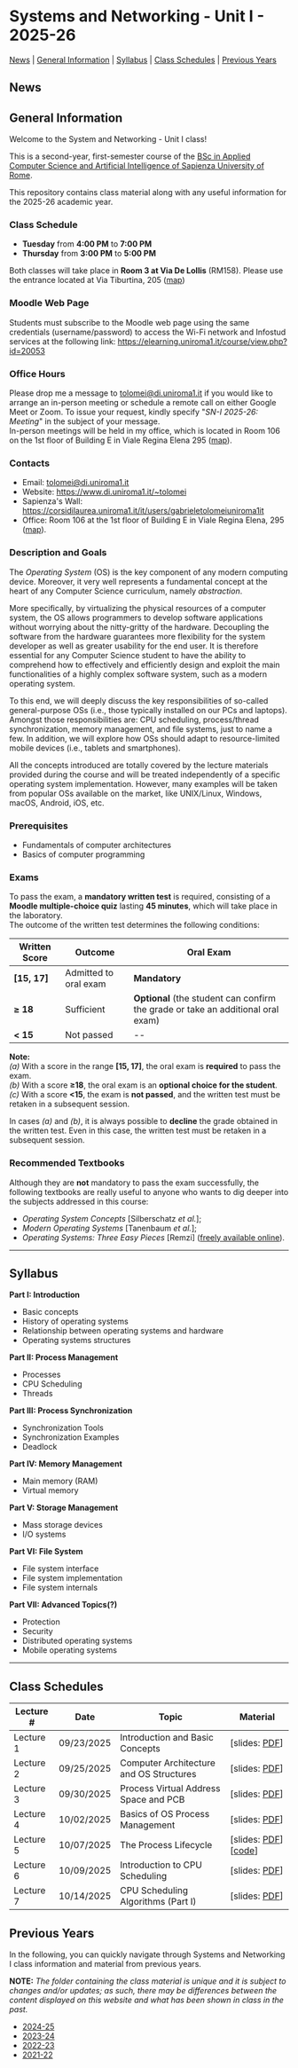 # Systems and Networking - Unit I - 2025-26

[News](#News) | [General Information](#General-Information) | [Syllabus](#Syllabus) | [Class Schedules](#Class-Schedules) | [Previous Years](#Previous-Years)

## News
<!--
- **Written Exam Session V (09/09/2025)**<br/> 
Registrations to the fifth written exam session are now open via Google Form at the following <a href="https://forms.gle/nqnsJtRS7jo3EJhGA" target="_blank">link</a>. You'll need to log in to your institutional Google account so you can access the form. Just so you know, this poll closes on **Friday, September 5, 2025, at 11:59 p.m. CEST**; only students who manifest their willingness to participate by that time will be allowed to attend the exam. If you change your mind and don't want to participate in this exam session anymore, **_please update your answer on the form accordingly_**, as this will significantly help me with the organization of the test.<br/>
As a reminder, this exam session is scheduled for **Tuesday, September 9, 2025, at 2:30 p.m.** in **Aula Informatica 15**, located in Via Tiburtina, 205 ([map](https://goo.gl/maps/TgnJCWDfx2VQRo4u5)). ~Depending on the number of participants, the exam might be split into two consecutive rounds. More accurate details on the exact schedule will be communicated close to the exam date.~<br/>
**NOTE:** _Students who are sure they will not attend this exam session **should not** fill out this form! Besides, everyone can decide to opt in by the closing date of this poll._
- **Oral Exam Session IV**<br/> 
The oral exam will take place on **Monday, July 7, at 11:00 a.m. CEST**. Please refer to the instructions sent via the Moodle forum for more information.
- **Written Exam Session IV (07/03/2025) - Grades**<br/>
The results of the test are available at the following <a href="./exams/2024-25/2025-07-03_grades.pdf" target="_blank">link</a>.
- **Written Exam Session IV (07/03/2025)**<br/> 
Registrations to the fourth written exam session are now open via Google Form at the following <a href="https://forms.gle/eWQy8RVuGUVMYZYE9" target="_blank">link</a>. You'll need to log in to your institutional Google account so you can access the form. Just so you know, this poll closes on **Monday, June 30, 2025, at 11:59 p.m. CEST**; only students who manifest their willingness to participate by that time will be allowed to attend the exam. If you change your mind and don't want to participate in this exam session anymore, **_please update your answer on the form accordingly_**, as this will significantly help me with the organization of the test.<br/>
As a reminder, this exam session is scheduled for **Thursday, July 3, 2025, at 3:30 p.m.** in **Aula Informatica 15**, located in Via Tiburtina, 205 ([map](https://goo.gl/maps/TgnJCWDfx2VQRo4u5)). ~Depending on the number of participants, the exam might be split into two consecutive rounds. More accurate details on the exact schedule will be communicated close to the exam date.~<br/>
**NOTE:** _Students who are sure they will not attend this exam session **should not** fill out this form! Besides, everyone can decide to opt in by the closing date of this poll._
- **Oral Exam Session III**<br/> 
The oral exam will take place on **Monday, June 9, at 2:30 p.m. CEST**. Please refer to the instructions sent via the Moodle forum for more information.
- **Written Exam Session III (06/04/2025) - Grades**<br/>
The results of the test are available at the following <a href="./exams/2024-25/2025-06-04_grades.pdf" target="_blank">link</a>.
- **Written Exam Session III (06/04/2025)**<br/> 
Registrations to the third written exam session are now open via Google Form at the following <a href="https://forms.gle/fhERR2zfLTzyzGN5A" target="_blank">link</a>. You'll need to log in to your institutional Google account so you can access the form. Just so you know, this poll closes on **Saturday, May 31, 2025, at 11:59 p.m. CEST**; only students who manifest their willingness to participate by that time will be allowed to attend the exam. If you change your mind and don't want to participate in this exam session anymore, **_please update your answer on the form accordingly_**, as this will significantly help me with the organization of the test.<br/>
As a reminder, this exam session is scheduled for **Wednesday, June 4, 2025, at 3:45 p.m.** in **Aula Informatica 15**, located in Via Tiburtina, 205 ([map](https://goo.gl/maps/TgnJCWDfx2VQRo4u5)). ~Depending on the number of participants, the exam might be split into two consecutive rounds. More accurate details on the exact schedule will be communicated close to the exam date.~<br/>
**NOTE:** _Students who are sure they will not attend this exam session **should not** fill out this form! Besides, everyone can decide to opt in by the closing date of this poll._
- **Oral Exam Extra Session**<br/> 
The oral exam will take place on **Monday, March 31, at 4:00 p.m. CEST**. Please refer to the instructions sent via the Moodle forum for more information.
- **Written Exam Extra Session (03/27/2025) - Grades**<br/>
The results of the test are available at the following <a href="./exams/2024-25/2025-03-27_grades.pdf" target="_blank">link</a>.
- **Written Exam Extra Session (03/27/2025)**<br/> 
The written extra session is scheduled for **Thursday, March 27, 2025, at 10:00 a.m.** and will take place in **Laboratorio Colossus**, located in Via Salaria, 113 ([map](https://maps.app.goo.gl/rsyaLFf7boJZDawDA)). However, notice that the time schedule above is **_tentative_**, and slight changes might occur if needed.
I remind you that **only eligible students who submit their request within the deadlines set by the academic office will be allowed to register for this exam**. For organizational reasons, **no exceptions will be made**.<br/>
Registrations to this extra exam session are now open via Google Form at the following <a href="https://forms.gle/o2qDvnb5QkDmx3SD8" target="_blank">link</a>. You'll need to log in to your institutional Google account to access the form. Just so you know, this poll closes on **Sunday, March 23, 2025, at 11:59 p.m. CET**; only students who manifest their willingness to participate by that time will be allowed to attend the exam. If you change your mind and don't want to participate in this exam session anymore, **_please update your answer on the form accordingly_**, as this will significantly help me with the organization of the test.<br/>
- **Oral Exam Session II**<br/> 
The oral exam will take place on a two-day session: **Monday, February 17, at 9:30 a.m. CET** and **Wednesday, February 19, at 9:30 a.m. CET**. Please refer to the instructions sent via the Moodle forum for more information.
- **Written Exam Session II (02/11/2025) - Grades**<br/>
The results of the test are available at the following <a href="./exams/2024-25/2025-02-11_grades.pdf" target="_blank">link</a>.
- **Written Exam Session II (02/11/2025)**<br/>
Registrations to the second written exam session are now open via Google Form at the following <a href="https://forms.gle/ADVJkrgdR8XtbeHH8" target="_blank">link</a>. You'll need to log in to your institutional Google account to access the form. Just so you know, this poll closes on **Friday, February 7, 2025, at 11:59 p.m. CET**; only students who manifest their willingness to participate by that time will be allowed to attend the exam. If you change your mind and don't want to participate in this exam session anymore, **_please update your answer on the form accordingly_**, as this will significantly help me with the organization of the test.<br/>
This exam session is scheduled for **Tuesday, February 11, 2025** in **Aula Informatica 15**, on **two distinct rounds**: the first one will take place **from 2:00 p.m. to 2:45 p.m. CET**, while the second one is **from 3:00 p.m. to 3:45 p.m. CET**. Both rounds will be held in **Aula Informatica 15**, located in Via Tiburtina, 205 ([map](https://goo.gl/maps/TgnJCWDfx2VQRo4u5)). Please note that the time schedule above is **_tentative_**, and slight changes might occur if needed.<br/>
**NOTE:** _Students who are sure they will not attend this exam session **should not** fill out this form! Besides, everyone can decide to opt in by the closing date of this poll._
- **Oral Exam Session I**<br/> 
The oral exam will take place on a two-day session: **Tuesday, January 28, at 9:00 a.m. CET** and **Thursday, January 30, at 9:00 a.m. CET**. Please refer to the instructions sent via the Moodle forum for more information.
- **Written Exam Session I (01/23/2025) - Grades**<br/>
The results of the test are available at the following <a href="./exams/2024-25/2025-01-23_grades.pdf" target="_blank">link</a>.
- **Written Exam Session I (01/23/2025)**<br/>
Registrations to the first written exam session are now open via Google Form at the following <a href="https://forms.gle/h97Q9iJwjsvpwE5W8" target="_blank">link</a>. You'll need to log in to your institutional Google account to access the form. Just so you know, this poll closes on **Sunday, January 19, 2025, at 11:59 p.m. CET**; only students who manifest their willingness to participate by that time will be allowed to attend the exam. If you change your mind and don't want to participate in this exam session anymore, **_please update your answer on the form accordingly_**, as this will significantly help me with the organization of the test.<br/>
This exam session is scheduled for **Thursday, January 23, 2025**, on **two distinct rounds**: the first one will take place **from 1:30 p.m. to 2:15 p.m. CET**, while the second one is **from 2:30 p.m. to 3:15 p.m. CET**. Both rounds will be held in **Aula Informatica 15**, located in Via Tiburtina, 205 ([map](https://goo.gl/maps/TgnJCWDfx2VQRo4u5)). Please note that the time schedule above is **_tentative_**, and slight changes might occur if needed.<br/>
**NOTE:** _Students who are sure they will not attend this exam session **should not** fill out this form! Besides, everyone can decide to opt in by the closing date of this poll._
- **IMPORTANT ANNOUNCEMENT:** Those who did not complete the OPIS questionnaires in class are strongly encouraged to do so as soon as possible, using the following code: **GXY5HX0R**.
- **IMPORTANT ANNOUNCEMENT:** The class scheduled for **Tuesday, November 26, 2024**, will finally take place in **Room 4**, located at Via De Lollis (the actual entrance is located at Via Tiburtina, 205 [[map](https://goo.gl/maps/TgnJCWDfx2VQRo4u5)]). For additional information, please take a look at the updated class schedule available [here](https://docs.google.com/spreadsheets/d/e/2PACX-1vSZOo9l-8p4dZZzSSjE3S3jV2nEawAlF_fDx4U36ps06ebJseGYnFrTClKs2hLLDuLMzblqm7mLryg1/pubhtml?gid=641890795&single=true&urp=gmail_link).
- **IMPORTANT ANNOUNCEMENT:** The class scheduled for **Tuesday, November 19, 2024**, will exceptionally take place in **Room 101**, located in Building "D" at Viale Regina Elena, 295 ([map](https://maps.app.goo.gl/wdRtn9U5srXhzhAL6)). For additional information, please take a look at the updated class schedule available [here](https://docs.google.com/spreadsheets/d/e/2PACX-1vSZOo9l-8p4dZZzSSjE3S3jV2nEawAlF_fDx4U36ps06ebJseGYnFrTClKs2hLLDuLMzblqm7mLryg1/pubhtml?gid=557113853&single=true&urp=gmail_link).
- **IMPORTANT ANNOUNCEMENT:** The class scheduled for **Tuesday, November 12, 2024**, will exceptionally take place in **Room 101**, located in Building "D" at Viale Regina Elena, 295 ([map](https://maps.app.goo.gl/wdRtn9U5srXhzhAL6)). For additional information, please take a look at the updated class schedule available [here](https://docs.google.com/spreadsheets/d/e/2PACX-1vSZOo9l-8p4dZZzSSjE3S3jV2nEawAlF_fDx4U36ps06ebJseGYnFrTClKs2hLLDuLMzblqm7mLryg1/pubhtml?gid=1151745624&single=true&urp=gmail_link).
- **IMPORTANT ANNOUNCEMENT:** The classes scheduled for **Tuesday, November 5, 2024** and **Wednesday, November 6, 2024** have been canceled due to health issues.
- **IMPORTANT ANNOUNCEMENT:** The class scheduled for **Tuesday, October 29, 2024**, will exceptionally take place in **Room A2 "Luigi Capozzi"**, located in Via Caserta, 6 ([map](https://maps.app.goo.gl/LJKWniPbsoiKST9i7)). For additional information, please take a look at the updated class schedule available [here](https://docs.google.com/spreadsheets/d/e/2PACX-1vSZOo9l-8p4dZZzSSjE3S3jV2nEawAlF_fDx4U36ps06ebJseGYnFrTClKs2hLLDuLMzblqm7mLryg1/pubhtml?gid=1756491652&single=true&urp=gmail_link). In addition, as already announced, **there will be _no_ class on Wednesday, October 30**.
- **IMPORTANT ANNOUNCEMENT:** The class scheduled for **Tuesday, October 22, 2024**, will exceptionally take place in **Room A2 "Luigi Capozzi"**, located in Via Caserta, 6 ([map](https://maps.app.goo.gl/LJKWniPbsoiKST9i7)). For additional information, please take a look at the updated class schedule available [here](https://docs.google.com/spreadsheets/d/e/2PACX-1vSZOo9l-8p4dZZzSSjE3S3jV2nEawAlF_fDx4U36ps06ebJseGYnFrTClKs2hLLDuLMzblqm7mLryg1/pubhtml?gid=2076434169&single=true&urp=gmail_link).
- **IMPORTANT ANNOUNCEMENT:** The class scheduled for **Tuesday, October 15, 2024**, will exceptionally take place in **Room 101**, located in Building "D" at Viale Regina Elena, 295 ([map](https://maps.app.goo.gl/wdRtn9U5srXhzhAL6)). For additional information, please take a look at the updated class schedule available [here](https://docs.google.com/spreadsheets/d/e/2PACX-1vSZOo9l-8p4dZZzSSjE3S3jV2nEawAlF_fDx4U36ps06ebJseGYnFrTClKs2hLLDuLMzblqm7mLryg1/pubhtml?gid=1093460107&single=true&urp=gmail_link).
- **IMPORTANT ANNOUNCEMENT:** The class scheduled for **Tuesday, October 8, 2024**, will exceptionally take place in **Room 101**, located in Building "D" at Viale Regina Elena, 295 ([map](https://maps.app.goo.gl/wdRtn9U5srXhzhAL6)). For additional information, please take a look at the updated class schedule available [here](https://drive.google.com/file/d/1-10DLoZg4rfd-Ek7kJsL7uNA9t3j65bq/view).
- **IMPORTANT ANNOUNCEMENT:** The lecture scheduled for today, **Wednesday, October 2, from 4:00 p.m. to 7:00 p.m.** has been officially **canceled**.
- **IMPORTANT ANNOUNCEMENT:** The **two lectures** scheduled for **Tuesday, October 1, from 5:00 p.m. to 7:00 p.m.** and **Wednesday, October 2, from 4:00 p.m. to 7:00 p.m.** will be **both** held remotely via Zoom. For more information, please take a look at the message sent on the Moodle forum.
- **NOTICE:** The very first class, scheduled for today, Tuesday, September 24, 2024, **has been canceled**.
- ~**NOTICE:** The very first class, scheduled for Tuesday, September 24, 2024, will exceptionally take place in **Room A "Pietro Benedetti"**. For additional information, please take a look at the first-week class schedule available [here](https://drive.google.com/file/d/1QODiZffviVD7sYEAIrCu0CUFOKmlMBTK/view).~
- All the students that are willing to attend this class **must subscribe ASAP** to the Moodle web page of the course, as indicated [below](#Moodle-Web-Page).
- Classes will start on **Tuesday, September 24 2024**. Students are kindly asked to refer to the class schedule at the following [link](https://drive.google.com/file/d/12Y7wLp7DojoBtLqm7fA3TE4R9x4w-J_9/view).
-->

## General Information

Welcome to the System and Networking - Unit I class!

This is a second-year, first-semester course of the [BSc in Applied Computer Science and Artificial Intelligence of Sapienza University of Rome](https://corsidilaurea.uniroma1.it/it/course/33502).

This repository contains class material along with any useful information for the 2025-26 academic year.

### Class Schedule
- **Tuesday** from **4:00 PM** to **7:00 PM** 
- **Thursday** from **3:00 PM** to **5:00 PM**

Both classes will take place in **Room 3 at Via De Lollis** (RM158). Please use the entrance located at Via Tiburtina, 205 ([map](https://goo.gl/maps/TgnJCWDfx2VQRo4u5))

### Moodle Web Page
Students must subscribe to the Moodle web page using the same credentials (username/password) to access the Wi-Fi network and Infostud services at the following link: https://elearning.uniroma1.it/course/view.php?id=20053

### Office Hours
Please drop me a message to <a href="mailto:tolomei@di.uniroma1.it">tolomei@di.uniroma1.it</a> if you would like to arrange an in-person meeting or schedule a remote call on either Google Meet or Zoom. To issue your request, kindly specify "_SN-I 2025-26: Meeting_" in the subject of your message.<br/>
In-person meetings will be held in my office, which is located in Room 106 on the 1st floor of Building E in Viale Regina Elena 295 ([map](https://goo.gl/maps/5dSuQbvaeqXePV9y6)).

### Contacts
- Email: tolomei@di.uniroma1.it
- Website: https://www.di.uniroma1.it/~tolomei
- Sapienza's Wall: https://corsidilaurea.uniroma1.it/it/users/gabrieletolomeiuniroma1it
- Office: Room 106 at the 1st floor of Building E in Viale Regina Elena, 295 ([map](https://goo.gl/maps/5dSuQbvaeqXePV9y6)).

### Description and Goals
The _Operating System_ (OS) is the key component of any modern computing device. Moreover, it very well represents a fundamental concept at the heart of any Computer Science curriculum, namely _abstraction_.

More specifically, by virtualizing the physical resources of a computer system, the OS allows programmers to develop software applications without worrying about the nitty-gritty of the hardware. Decoupling the software from the hardware guarantees more flexibility for the system developer as well as greater usability for the end user.
It is therefore essential for any Computer Science student to have the ability to comprehend how to effectively and efficiently design and exploit the main functionalities of a highly complex software system, such as a modern operating system.

To this end, we will deeply discuss the key responsibilities of so-called general-purpose OSs (i.e., those typically installed on our PCs and laptops). Amongst those responsibilities are: CPU scheduling, process/thread synchronization, memory management, and file systems, just to name a few. In addition, we will explore how OSs should adapt to resource-limited mobile devices (i.e., tablets and smartphones).

All the concepts introduced are totally covered by the lecture materials provided during the course and will be treated independently of a specific operating system implementation. However, many examples will be taken from popular OSs available on the market, like UNIX/Linux, Windows, macOS, Android, iOS, etc.

### Prerequisites
- Fundamentals of computer architectures
- Basics of computer programming

### Exams
To pass the exam, a **mandatory written test** is required, consisting of a **Moodle multiple-choice quiz** lasting **45 minutes**, which will take place in the laboratory.  
The outcome of the written test determines the following conditions:

| Written Score | Outcome | Oral Exam |
|---------------|---------|-----------|
| **[15, 17]**  | Admitted to oral exam | **Mandatory** |
| **≥ 18**      | Sufficient | **Optional** (the student can confirm the grade or take an additional oral exam) |
| **< 15**      | Not passed | -- |

**Note:**  
*(a)* With a score in the range **[15, 17]**, the oral exam is **required** to pass the exam.  
*(b)* With a score **≥18**, the oral exam is an **optional choice for the student**.  
*(c)* With a score **<15**, the exam is **not passed**, and the written test must be retaken in a subsequent session.

In cases *(a)* and *(b)*, it is always possible to **decline** the grade obtained in the written test. Even in this case, the written test must be retaken in a subsequent session.

### Recommended Textbooks
Although they are **not** mandatory to pass the exam successfully, the following textbooks are really useful to anyone who wants to dig deeper into the subjects addressed in this course:
- _Operating System Concepts_ [Silberschatz _et al._];
- _Modern Operating Systems_ [Tanenbaum _et al._];
- _Operating Systems: Three Easy Pieces_ [Remzi] (<a href="http://pages.cs.wisc.edu/~remzi/OSTEP/" target="_blank">freely available online</a>).
 
<hr>

## Syllabus
**Part I: Introduction**
- Basic concepts
- History of operating systems
- Relationship between operating systems and hardware
- Operating systems structures

**Part II: Process Management**
- Processes
- CPU Scheduling
- Threads

**Part III: Process Synchronization**
- Synchronization Tools
- Synchronization Examples
- Deadlock

**Part IV: Memory Management**
- Main memory (RAM)
- Virtual memory

**Part V: Storage Management**
- Mass storage devices
- I/O systems

**Part VI: File System**
- File system interface
- File system implementation
- File system internals

**Part VII: Advanced Topics(?)**
- Protection
- Security
- Distributed operating systems
- Mobile operating systems

<hr>

## Class Schedules

| Lecture \# | Date | Topic                                         | Material       | 
|------------|------|-----------------------------------------------|----------------|
| Lecture 1  | 09/23/2025 | Introduction and Basic Concepts | [slides: <a href="./lectures/slides/Introduction.pdf" target="_blank">PDF</a>] |
| Lecture 2  | 09/25/2025 | Computer Architecture and OS Structures | [slides: <a href="./lectures/slides/Computer_Architecture_and_OS_Structures.pdf" target="_blank">PDF</a>]|
| Lecture 3  | 09/30/2025 | Process Virtual Address Space and PCB | [slides: <a href="./lectures/slides/Process_Virtual_Address_Space_and_PCB.pdf" target="_blank">PDF</a>]|
| Lecture 4  | 10/02/2025 | Basics of OS Process Management | [slides: <a href="./lectures/slides/Basics_of_OS_Process_Management.pdf" target="_blank">PDF</a>] |
| Lecture 5  | 10/07/2025 | The Process Lifecycle | [slides: <a href="./lectures/slides/Basics_of_OS_Process_Management.pdf" target="_blank">PDF</a>] [<a href="./code/processes.tgz" download="processes.tgz">code</a>]|
| Lecture 6 | 10/09/2025 | Introduction to CPU Scheduling | [slides: <a href="./lectures/slides/CPU_Scheduling_Introduction.pdf" target="_blank">PDF</a>]|
| Lecture 7 | 10/14/2025 | CPU Scheduling Algorithms (Part I) | [slides: <a href="./lectures/slides/CPU_Scheduling_Algorithms_I.pdf" target="_blank">PDF</a>]|
<!--
| Lecture 7  | 10/22/2024 | Threads | [slides: <a href="./lectures/slides/Threads.pdf" target="_blank">PDF</a>]|
| Lecture 8  | 10/23/2024 | Thread Implementation | [slides: <a href="./lectures/slides/Thread_Implementation.pdf" target="_blank">PDF</a>] [<a href="./code/threads.tgz" download="threads.tgz">code</a>]|
| Lecture 9 | 10/29/2024 | Process/Thread Synchronization | [slides: <a href="./lectures/slides/Synchronization.pdf" target="_blank">PDF</a>]|
| Lecture 10 | 11/12/2024 | Synchronization Implementation (Part I) | [slides: <a href="./lectures/slides/Synchronization_Implementation_I.pdf" target="_blank">PDF</a>]|
| Lecture 11 | 11/13/2024 | Synchronization Implementation (Part II) | [slides: <a href="./lectures/slides/Synchronization_Implementation_II.pdf" target="_blank">PDF</a>] [<a href="./code/synchronization.tgz" download="synchronization.tgz">code</a>]|
| Lecture 12  | 11/19/2024 | Deadlock | [slides: <a href="./lectures/slides/Deadlock.pdf" target="_blank">PDF</a>]|
| Lecture 13  | 11/20/2024 | Exercises | [<a href="./exercises/2024-11-20_Questions.pdf" target="_blank">PDF</a>] |
| Lecture 14 | 11/26/2024 | Memory Management: Binding and Relocation | [slides: <a href="./lectures/slides/Memory_Management_Binding_and_Relocation.pdf" target="_blank">PDF</a>] |
| Lecture 15 | 11/27/2024 | Memory Management: Contiguous Allocation | [slides: <a href="./lectures/slides/Memory_Management_Allocation.pdf" target="_blank">PDF</a>] |
| Lecture 16 | 12/03/2024 | Memory Management: Paging | [slides: <a href="./lectures/slides/Paging.pdf" target="_blank">PDF</a>] |
| Lecture 17 | 12/04/2024 | Memory Management: Advanced Paging | [slides: <a href="./lectures/slides/Advanced_Paging.pdf" target="_blank">PDF</a>] |
| Lecture 18 | 12/10/2024 | Virtual Memory (Part I) | [slides: <a href="./lectures/slides/Virtual_Memory_(Part_I).pdf" target="_blank">PDF</a>] |
| Lecture 19 | 12/11/2024 | Virtual Memory (Part II) | [slides: <a href="./lectures/slides/Virtual_Memory_(Part_II).pdf" target="_blank">PDF</a>] |
| Lecture 20 | 12/17/2024 | Mass Storage | [slides: <a href="./lectures/slides/Mass_Storage.pdf" target="_blank">PDF</a>] |
| Lecture 21 | 12/18/2024 | Disk Scheduling | [slides: <a href="./lectures/slides/Mass_Storage_Disk_Scheduling.pdf" target="_blank">PDF</a>] |
| Lecture 22  | 12/18/2024 | Exercises | [<a href="./exercises/2024-12-18_Questions.pdf" target="_blank">PDF</a>] |
-->

## Previous Years
In the following, you can quickly navigate through Systems and Networking I class information and material from previous years.

**NOTE:** _The folder containing the class material is unique and it is subject to changes and/or updates; as such, there may be differences between the content displayed on this website and what has been shown in class in the past._

- [2024-25](./oldest/2024-25.md)
- [2023-24](./oldest/2023-24.md)
- [2022-23](./oldest/2022-23.md)
- [2021-22](./oldest/2021-22.md)
